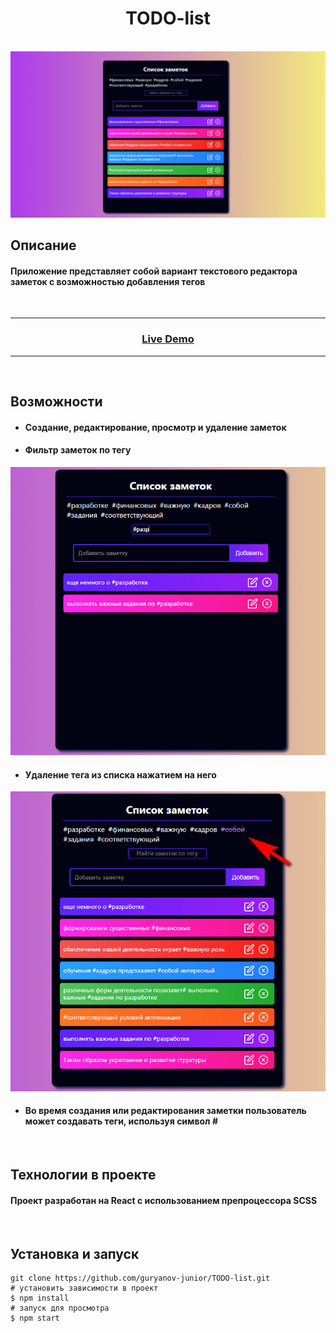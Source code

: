 <h1 align="center">TODO-list</h1>

</br>

<img src="./readme_assets/main.png">

</br>

## Описание

#### Приложение представляет собой вариант текстового редактора заметок с возможностью добавления тегов

</br>

---

### <p align="center"><a  href="https://gracious-torvalds-890dc4.netlify.app/">Live Demo</a></p>

---

</br>

## Возможности

- #### Создание, редактирование, просмотр и удаление заметок

- #### Фильтр заметок по тегу

<img src="./readme_assets/filter.png">

- #### Удаление тега из списка нажатием на него

<img src="./readme_assets/delete.png">

- #### Во время создания или редактирования заметки пользователь может создавать теги, используя символ **#**

</br>

## Технологии в проекте

#### Проект разработан на **React** с использованием препроцессора **SCSS**

</br>

## Установка и запуск

```
git clone https://github.com/guryanov-junior/TODO-list.git
# установить зависимости в проект
$ npm install
# запуск для просмотра
$ npm start
```

</br>
